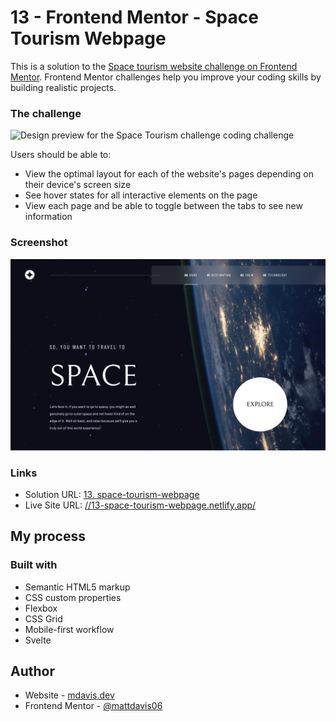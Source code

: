 # 13 - Frontend Mentor - Space Tourism Webpage

This is a solution to the [Space tourism website challenge on Frontend Mentor](https://www.frontendmentor.io/challenges/space-tourism-multipage-website-gRWj1URZ3). Frontend Mentor challenges help you improve your coding skills by building realistic projects.

### The challenge

![Design preview for the Space Tourism challenge coding challenge](./design/desktop-preview.jpg)

Users should be able to:

- View the optimal layout for each of the website's pages depending on their device's screen size
- See hover states for all interactive elements on the page
- View each page and be able to toggle between the tabs to see new information

### Screenshot

![](./screenshot.jpg)

### Links

- Solution URL: [13. space-tourism-webpage](https://github.com/mattdavis06/Frontend-Mentor-Projects/tree/main/13.%20space-tourism-webpage)
- Live Site URL: [//13-space-tourism-webpage.netlify.app/](https://13-space-tourism-webpage.netlify.app/)

## My process

### Built with

- Semantic HTML5 markup
- CSS custom properties
- Flexbox
- CSS Grid
- Mobile-first workflow
- Svelte

## Author

- Website - [mdavis.dev](https://www.mdavis.dev)
- Frontend Mentor - [@mattdavis06](https://www.frontendmentor.io/profile/mattdavis06)
